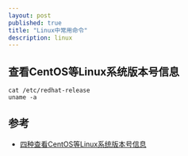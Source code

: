 ```yaml
---
layout: post
published: true
title: "Linux中常用命令"
description: linux
---
```

## 查看CentOS等Linux系统版本号信息

```
cat /etc/redhat-release
uname -a
```


## 参考
- [四种查看CentOS等Linux系统版本号信息](http://blog.csdn.net/aoril/article/details/53518917)
